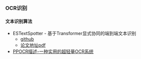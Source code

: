 
### OCR识别
#### 文本识别算法
- ESTextSpotter - 基于Transformer显式协同的端到端文本识别
  - [github](https://github.com/mxin262/ESTextSpotter)
  - [论文地址pdf](https://arxiv.org/pdf/2308.10147.pdf)
- [PPOCR描述-一种实用的超轻量OCR系统](https://zhuanlan.zhihu.com/p/560512112)